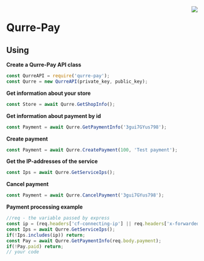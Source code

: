 <img src="https://cdn.scpsl.store/qurre.store/img/payments.png" align="right" />

# Qurre-Pay
## Using
**Create a Qurre-Pay API class**

```js
const QurreAPI = require('qurre-pay');
const Qurre = new QurreAPI(private_key, public_key);
```
**Get information about your store**

```js
const Store = await Qurre.GetShopInfo();
```
**Get information about payment by id**

```js
const Payment = await Qurre.GetPaymentInfo('3gui7GYus798');
```
**Create payment**

```js
const Payment = await Qurre.CreatePayment(100, 'Test payment');
```
**Get the IP-addresses of the service**

```js
const Ips = await Qurre.GetServiceIps();
```
**Cancel payment**

```js
const Payment = await Qurre.CancelPayment('3gui7GYus798');
```
**Payment processing example**

```js
//req - the variable passed by express
const ip = (req.headers['cf-connecting-ip'] || req.headers['x-forwarded-for'] || req.socket.remoteAddress)?.replace('::ffff:', '');
const Ips = await Qurre.GetServiceIps();
if(!Ips.includes(ip)) return;
const Pay = await Qurre.GetPaymentInfo(req.body.payment);
if(!Pay.paid) return;
// your code
```
